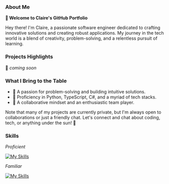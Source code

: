 
### About Me
**👋 Welcome to Claire's GitHub Portfolio**

Hey there! I'm Claire, a passionate software engineer dedicated to crafting innovative solutions and creating robust applications. My journey in the tech world is a blend of creativity, problem-solving, and a relentless pursuit of learning.

### Projects Highlights
🌟 *coming soon*

### What I Bring to the Table
- 🧠 A passion for problem-solving and building intuitive solutions.<br>
- 🚀 Proficiency in Python, TypeScript, C#, and a myriad of tech stacks.<br>
- 🤝 A collaborative mindset and an enthusiastic team player.

Note that many of my projects are currently private, but I'm always open to collaborations or just a friendly chat. Let's connect and chat about coding, tech, or anything under the sun! 🌟

### Skills
*Proficient*

[![My Skills](https://skillicons.dev/icons?i=py,ts,js,react,git,github,flask,django,fastapi,docker,postgres,bash,vscode,visualstudio,figma,jenkins,jest)](https://skillicons.dev)

*Familiar*

[![My Skills](https://skillicons.dev/icons?i=java,cs,go,aws,vim,linux,dotnet,express,nodejs,tensorflow,unity,postman)](https://skillicons.dev)
